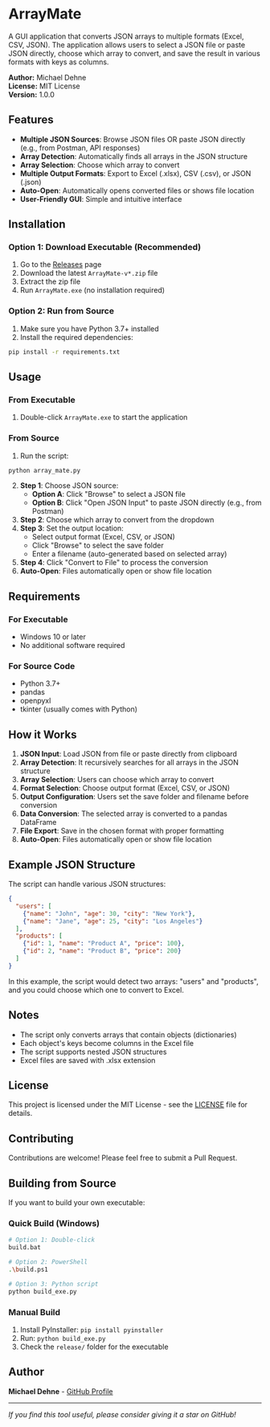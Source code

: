 # ArrayMate

A GUI application that converts JSON arrays to multiple formats (Excel, CSV, JSON). The application allows users to select a JSON file or paste JSON directly, choose which array to convert, and save the result in various formats with keys as columns.

**Author:** Michael Dehne  
**License:** MIT License  
**Version:** 1.0.0

## Features

- **Multiple JSON Sources**: Browse JSON files OR paste JSON directly (e.g., from Postman, API responses)
- **Array Detection**: Automatically finds all arrays in the JSON structure
- **Array Selection**: Choose which array to convert
- **Multiple Output Formats**: Export to Excel (.xlsx), CSV (.csv), or JSON (.json)
- **Auto-Open**: Automatically opens converted files or shows file location
- **User-Friendly GUI**: Simple and intuitive interface

## Installation

### Option 1: Download Executable (Recommended)
1. Go to the [Releases](https://github.com/micdehne/array-mate/releases) page
2. Download the latest `ArrayMate-v*.zip` file
3. Extract the zip file
4. Run `ArrayMate.exe` (no installation required)

### Option 2: Run from Source
1. Make sure you have Python 3.7+ installed
2. Install the required dependencies:

```bash
pip install -r requirements.txt
```

## Usage

### From Executable
1. Double-click `ArrayMate.exe` to start the application

### From Source
1. Run the script:
```bash
python array_mate.py
```

2. **Step 1**: Choose JSON source:
   - **Option A**: Click "Browse" to select a JSON file
   - **Option B**: Click "Open JSON Input" to paste JSON directly (e.g., from Postman)
3. **Step 2**: Choose which array to convert from the dropdown
4. **Step 3**: Set the output location:
   - Select output format (Excel, CSV, or JSON)
   - Click "Browse" to select the save folder
   - Enter a filename (auto-generated based on selected array)
5. **Step 4**: Click "Convert to File" to process the conversion
6. **Auto-Open**: Files automatically open or show file location

## Requirements

### For Executable
- Windows 10 or later
- No additional software required

### For Source Code
- Python 3.7+
- pandas
- openpyxl
- tkinter (usually comes with Python)

## How it Works

1. **JSON Input**: Load JSON from file or paste directly from clipboard
2. **Array Detection**: It recursively searches for all arrays in the JSON structure
3. **Array Selection**: Users can choose which array to convert
4. **Format Selection**: Choose output format (Excel, CSV, or JSON)
5. **Output Configuration**: Users set the save folder and filename before conversion
6. **Data Conversion**: The selected array is converted to a pandas DataFrame
7. **File Export**: Save in the chosen format with proper formatting
8. **Auto-Open**: Files automatically open or show file location

## Example JSON Structure

The script can handle various JSON structures:

```json
{
  "users": [
    {"name": "John", "age": 30, "city": "New York"},
    {"name": "Jane", "age": 25, "city": "Los Angeles"}
  ],
  "products": [
    {"id": 1, "name": "Product A", "price": 100},
    {"id": 2, "name": "Product B", "price": 200}
  ]
}
```

In this example, the script would detect two arrays: "users" and "products", and you could choose which one to convert to Excel.

## Notes

- The script only converts arrays that contain objects (dictionaries)
- Each object's keys become columns in the Excel file
- The script supports nested JSON structures
- Excel files are saved with .xlsx extension

## License

This project is licensed under the MIT License - see the [LICENSE](LICENSE) file for details.

## Contributing

Contributions are welcome! Please feel free to submit a Pull Request.

## Building from Source

If you want to build your own executable:

### Quick Build (Windows)
```bash
# Option 1: Double-click
build.bat

# Option 2: PowerShell
.\build.ps1

# Option 3: Python script
python build_exe.py
```

### Manual Build
1. Install PyInstaller: `pip install pyinstaller`
2. Run: `python build_exe.py`
3. Check the `release/` folder for the executable

## Author

**Michael Dehne** - [GitHub Profile](https://github.com/micdehne)

---

*If you find this tool useful, please consider giving it a star on GitHub!*
